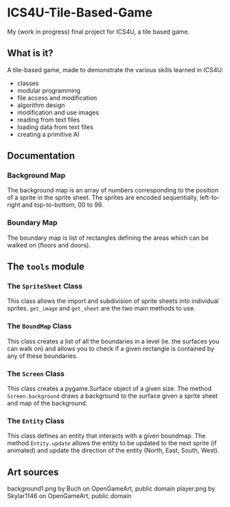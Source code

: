 # ICS4U-Tile-Based-Game

My (work in progress) final project for ICS4U, a tile based game.

## What is it?
A tile-based game, made to demonstrate the various skills learned in ICS4U:

 * classes
 * modular programming
 * file access and modification
 * algorithm design
 * modification and use images
 * reading from text files
 * loading data from text files
 * creating a primitive AI

## Documentation
### Background Map
The background map is an array of numbers corresponding to the position of a sprite in the sprite sheet. The sprites
are encoded sequentially, left-to-right and top-to-bottom, 00 to 99.

### Boundary Map
The boundary map is list of rectangles defining the areas which can be walked on (floors and doors).

## The `tools` module
### The `SpriteSheet` Class
This class allows the import and subdivision of sprite sheets into individual sprites. `get_image` and `get_sheet` are
the two main methods to use.

### The `BoundMap` Class
This class creates a list of all the boundaries in a level (ie. the surfaces you can walk on) and allows you to check if
a given rectangle is contained by any of these boundaries.

### The `Screen` Class
This class creates a pygame.Surface object of a given size. The method `Screen.background` draws a background to the
surface given a sprite sheet and map of the background.

### The `Entity` Class
This class defines an entity that interacts with a given boundmap. The method `Entity.update` allows the entity to be
updated to the next sprite (if animated) and update the direction of the entity (North, East, South, West).

## Art sources
background1.png by Buch on OpenGameArt, public domain
player.png by Skylar1146 on OpenGameArt, public domain

